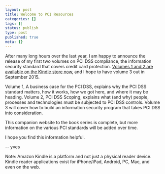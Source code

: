 ```yaml
---
layout: post
title: Welcome to PCI Resources
categories: []
tags: []
status: publish
type: post
published: true
meta: {}
---
```


After many long hours over the last year, I am happy to announce the release of my first two volumes on PCI DSS compliance, the information security standard that covers credit card protection. 
[Volumes 1 and 2 are available on the Kindle store now](https://www.amazon.com/Yves-B.-Desharnais/e/B012KZCNTI), and I hope to have volume 3 out in September 2015.

Volume 1, A business case for the PCI DSS, explains why the PCI DSS standard matters, how it works, how we got here, and where it may be heading. Volume 2, PCI DSS Scoping, explains what (and why) people, processes and technologies must be subjected to PCI DSS controls. Volume 3 will cover how to build an information security program that takes PCI DSS into consideration.

This companion website to the book series is complete, but more information on the various PCI standards will be added over time.

I hope you find this information helpful.

-- yves

Note: Amazon Kindle is a platform and not just a physical reader device. Kindle reader applications exist for iPhone/iPad, Android, PC, Mac, and even on the web.
